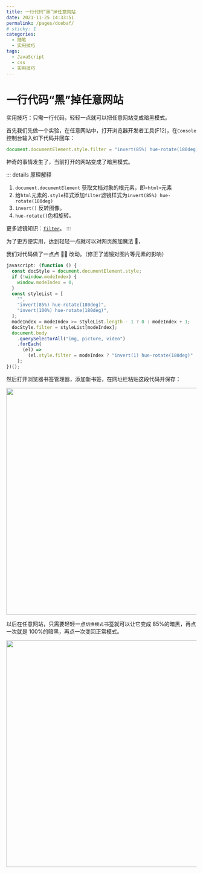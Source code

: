 ```yaml
---
title: 一行代码“黑”掉任意网站
date: 2021-11-25 14:33:51
permalink: /pages/dcebaf/
# sticky: 1
categories:
  - 随笔
  - 实用技巧
tags:
  - JavaScript
  - css
  - 实用技巧
---
```


# 一行代码“黑”掉任意网站

实用技巧：只需一行代码，轻轻一点就可以把任意网站变成暗黑模式。

<!-- <p align="center"><img src="https://20211222.oss-cn-beijing.aliyuncs.com/yifee.jpg" width="500" style="cursor: zoom-in;"></p> -->

<!-- more -->

首先我们先做一个实验，在任意网站中，打开浏览器开发者工具(F12)，在`Console`控制台输入如下代码并回车：

```js
document.documentElement.style.filter = "invert(85%) hue-rotate(180deg)";
```

神奇的事情发生了，当前打开的网站变成了暗黑模式。

::: details 原理解释

1. `document.documentElement` 获取文档对象的根元素，即`<html>`元素
2. 给`html`元素的`.style`样式添加`filter`滤镜样式为`invert(85%) hue-rotate(180deg)`
3. `invert()` 反转图像。
4. `hue-rotate()`色相旋转。

更多滤镜知识：[`filter`](https://developer.mozilla.org/zh-CN/docs/Web/CSS/filter)。
:::

为了更方便实用，达到轻轻一点就可以对网页施加魔法 🎉，

我们对代码做了一点点 🤏🏻 改动。（修正了滤镜对图片等元素的影响）

```js
javascript: (function () {
  const docStyle = document.documentElement.style;
  if (!window.modeIndex) {
    window.modeIndex = 0;
  }
  const styleList = [
    "",
    "invert(85%) hue-rotate(180deg)",
    "invert(100%) hue-rotate(180deg)",
  ];
  modeIndex = modeIndex >= styleList.length - 1 ? 0 : modeIndex + 1;
  docStyle.filter = styleList[modeIndex];
  document.body
    .querySelectorAll("img, picture, video")
    .forEach(
      (el) =>
        (el.style.filter = modeIndex ? "invert(1) hue-rotate(180deg)" : "")
    );
})();
```

然后打开浏览器书签管理器，添加新书签，在网址栏粘贴这段代码并保存：

<p align="center"><img src="https://cdn.jsdelivr.net/gh/xugaoyi/image_store@master/blog/QQ20211125-154655.1byvlo5a60xs.png" width="600" style="cursor: zoom-in;"></p>

以后在任意网站，只需要轻轻一点`切换模式`书签就可以让它变成 85%的暗黑，再点一次就是 100%的暗黑，再点一次变回正常模式。

<p align="center"><img src="https://cdn.jsdelivr.net/gh/xugaoyi/image_store@master/blog/QQ20211125-163111.2tmjlvz28n80.png" width="600" style="cursor: zoom-in;"></p>

 
 <comment/> 
 